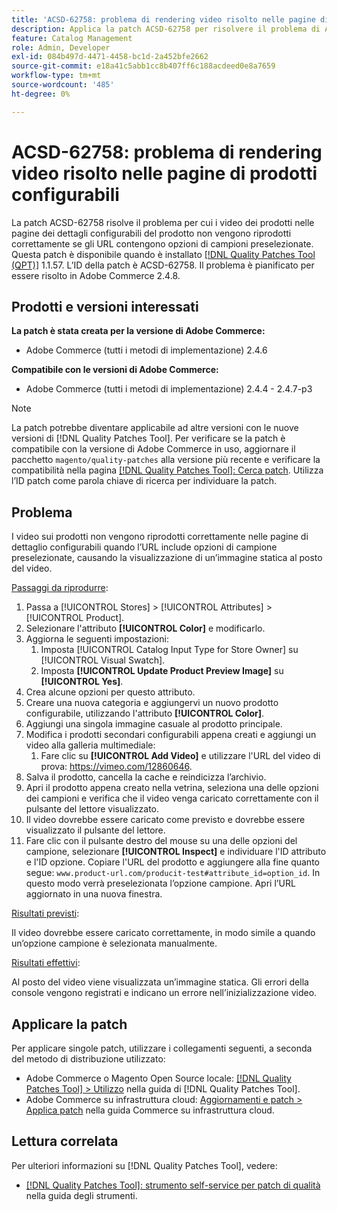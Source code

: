 ```yaml
---
title: 'ACSD-62758: problema di rendering video risolto nelle pagine di prodotti configurabili'
description: Applica la patch ACSD-62758 per risolvere il problema di Adobe Commerce, a causa del quale i video dei prodotti nelle pagine dei dettagli configurabili del prodotto non vengono riprodotti correttamente se gli URL contengono opzioni di campioni preselezionate.
feature: Catalog Management
role: Admin, Developer
exl-id: 084b497d-4471-4458-bc1d-2a452bfe2662
source-git-commit: e18a41c5abb1cc8b407ff6c188acdeed0e8a7659
workflow-type: tm+mt
source-wordcount: '485'
ht-degree: 0%

---
```


# ACSD-62758: problema di rendering video risolto nelle pagine di prodotti configurabili

La patch ACSD-62758 risolve il problema per cui i video dei prodotti nelle pagine dei dettagli configurabili del prodotto non vengono riprodotti correttamente se gli URL contengono opzioni di campioni preselezionate. Questa patch è disponibile quando è installato [[!DNL Quality Patches Tool (QPT)]](/help/tools/quality-patches-tool/quality-patches-tool-to-self-serve-quality-patches.md) 1.1.57. L’ID della patch è ACSD-62758. Il problema è pianificato per essere risolto in Adobe Commerce 2.4.8.

## Prodotti e versioni interessati

**La patch è stata creata per la versione di Adobe Commerce:**

* Adobe Commerce (tutti i metodi di implementazione) 2.4.6

**Compatibile con le versioni di Adobe Commerce:**

* Adobe Commerce (tutti i metodi di implementazione) 2.4.4 - 2.4.7-p3

>[!NOTE]
>
>La patch potrebbe diventare applicabile ad altre versioni con le nuove versioni di [!DNL Quality Patches Tool]. Per verificare se la patch è compatibile con la versione di Adobe Commerce in uso, aggiornare il pacchetto `magento/quality-patches` alla versione più recente e verificare la compatibilità nella pagina [[!DNL Quality Patches Tool]: Cerca patch](https://experienceleague.adobe.com/tools/commerce-quality-patches/index.html). Utilizza l’ID patch come parola chiave di ricerca per individuare la patch.

## Problema

I video sui prodotti non vengono riprodotti correttamente nelle pagine di dettaglio configurabili quando l’URL include opzioni di campione preselezionate, causando la visualizzazione di un’immagine statica al posto del video.

<u>Passaggi da riprodurre</u>:

1. Passa a [!UICONTROL Stores] > [!UICONTROL Attributes] > [!UICONTROL Product].
1. Selezionare l&#39;attributo **[!UICONTROL Color]** e modificarlo.
1. Aggiorna le seguenti impostazioni:
   1. Imposta [!UICONTROL Catalog Input Type for Store Owner] su [!UICONTROL Visual Swatch].
   1. Imposta **[!UICONTROL Update Product Preview Image]** su **[!UICONTROL Yes]**.
1. Crea alcune opzioni per questo attributo.
1. Creare una nuova categoria e aggiungervi un nuovo prodotto configurabile, utilizzando l&#39;attributo **[!UICONTROL Color]**.
1. Aggiungi una singola immagine casuale al prodotto principale.
1. Modifica i prodotti secondari configurabili appena creati e aggiungi un video alla galleria multimediale:
   1. Fare clic su **[!UICONTROL Add Video]** e utilizzare l&#39;URL del video di prova: https://vimeo.com/12860646.
1. Salva il prodotto, cancella la cache e reindicizza l’archivio.
1. Apri il prodotto appena creato nella vetrina, seleziona una delle opzioni dei campioni e verifica che il video venga caricato correttamente con il pulsante del lettore visualizzato.
1. Il video dovrebbe essere caricato come previsto e dovrebbe essere visualizzato il pulsante del lettore.
1. Fare clic con il pulsante destro del mouse su una delle opzioni del campione, selezionare **[!UICONTROL Inspect]** e individuare l&#39;ID attributo e l&#39;ID opzione. Copiare l&#39;URL del prodotto e aggiungere alla fine quanto segue: `www.product-url.com/producit-test#attribute_id=option_id`. In questo modo verrà preselezionata l’opzione campione. Apri l’URL aggiornato in una nuova finestra.

<u>Risultati previsti</u>:

Il video dovrebbe essere caricato correttamente, in modo simile a quando un’opzione campione è selezionata manualmente.

<u>Risultati effettivi</u>:

Al posto del video viene visualizzata un’immagine statica. Gli errori della console vengono registrati e indicano un errore nell’inizializzazione video.

## Applicare la patch

Per applicare singole patch, utilizzare i collegamenti seguenti, a seconda del metodo di distribuzione utilizzato:

* Adobe Commerce o Magento Open Source locale: [[!DNL Quality Patches Tool] > Utilizzo](/help/tools/quality-patches-tool/usage.md) nella guida di [!DNL Quality Patches Tool].
* Adobe Commerce su infrastruttura cloud: [Aggiornamenti e patch > Applica patch](https://experienceleague.adobe.com/docs/commerce-cloud-service/user-guide/develop/upgrade/apply-patches.html) nella guida Commerce su infrastruttura cloud.


## Lettura correlata

Per ulteriori informazioni su [!DNL Quality Patches Tool], vedere:

* [[!DNL Quality Patches Tool]: strumento self-service per patch di qualità](/help/tools/quality-patches-tool/quality-patches-tool-to-self-serve-quality-patches.md) nella guida degli strumenti.

